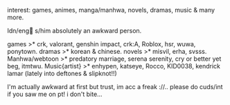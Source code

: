interest: games, animes, manga/manhwa, novels, dramas, music & many more.

Idn/eng🐉 s/him
absolutely an awkward person.


games >* crk, valorant, genshin impact, crk:A, Roblox, hsr, wuwa, ponytown. 
dramas >* korean & chinese.
novels >* misvil, erha, svsss.
Manhwa/webtoon >* predatory marriage, serena serenity, cry or better yet beg, itmtwu.
Music{artist} >* enhypen, katseye, Rocco, KID0038, kendrick lamar (lately into deftones & slipknot!!)


I'm actually awkward at first but trust, im acc a freak ://.. please do cuds/int if you saw me on pt! i don't bite...
